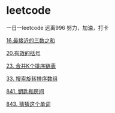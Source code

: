 # leetcode

一日一leetcode 远离996
努力，加油，打卡


[16.最接近的三数之和](https://github.com/linqibin/leetcode/issues/4)

[20.有效的括号](https://github.com/linqibin/leetcode/issues/1)

[23. 合并K个排序链表](https://github.com/linqibin/leetcode/issues/5)

[33. 搜索旋转排序数组](https://github.com/linqibin/leetcode/issues/6)

[841. 钥匙和房间](https://github.com/linqibin/leetcode/issues/2)

[843. 猜猜这个单词](https://github.com/linqibin/leetcode/issues/3)
